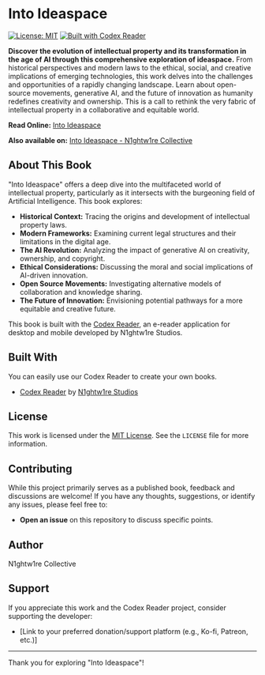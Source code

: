 # Into Ideaspace

[![License: MIT](https://img.shields.io/badge/License-MIT-yellow.svg)](https://opensource.org/licenses/MIT)
[![Built with Codex Reader](https://img.shields.io/badge/Built%20with-Codex%20Reader-blueviolet)](https://github.com/n1ghtw1re/codex-reader)

**Discover the evolution of intellectual property and its transformation in the age of AI through this comprehensive exploration of ideaspace.** From historical perspectives and modern laws to the ethical, social, and creative implications of emerging technologies, this work delves into the challenges and opportunities of a rapidly changing landscape. Learn about open-source movements, generative AI, and the future of innovation as humanity redefines creativity and ownership. This is a call to rethink the very fabric of intellectual property in a collaborative and equitable world.

**Read Online:** [Into Ideaspace](https://into-ideaspace.netlify.app/)

**Also available on:** [Into Ideaspace - N1ghtw1re Collective](https://n1ghtw1re.neocities.org/ideaspace/)

## About This Book

"Into Ideaspace" offers a deep dive into the multifaceted world of intellectual property, particularly as it intersects with the burgeoning field of Artificial Intelligence. This book explores:

* **Historical Context:** Tracing the origins and development of intellectual property laws.
* **Modern Frameworks:** Examining current legal structures and their limitations in the digital age.
* **The AI Revolution:** Analyzing the impact of generative AI on creativity, ownership, and copyright.
* **Ethical Considerations:** Discussing the moral and social implications of AI-driven innovation.
* **Open Source Movements:** Investigating alternative models of collaboration and knowledge sharing.
* **The Future of Innovation:** Envisioning potential pathways for a more equitable and creative future.

This book is built with the [Codex Reader](https://github.com/n1ghtw1re/codex-reader), an e-reader application for desktop and mobile developed by N1ghtw1re Studios.

## Built With

You can easily use our Codex Reader to create your own books. 
* [Codex Reader](https://github.com/n1ghtw1re/codex-reader) by [N1ghtw1re Studios](https://github.com/n1ghtw1re)

## License

This work is licensed under the [MIT License](LICENSE). See the `LICENSE` file for more information.

## Contributing

While this project primarily serves as a published book, feedback and discussions are welcome! If you have any thoughts, suggestions, or identify any issues, please feel free to:

* **Open an issue** on this repository to discuss specific points. 

## Author

N1ghtw1re Collective

## Support

If you appreciate this work and the Codex Reader project, consider supporting the developer:

* [Link to your preferred donation/support platform (e.g., Ko-fi, Patreon, etc.)]

---

Thank you for exploring "Into Ideaspace"!
